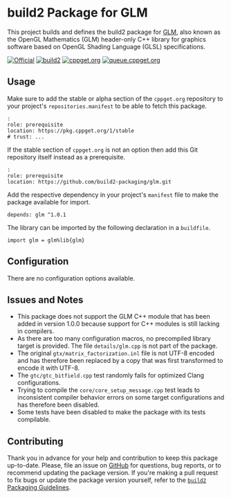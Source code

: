 # build2 Package for GLM

This project builds and defines the build2 package for [GLM](https://github.com/g-truc/glm), also known as the OpenGL Mathematics (GLM) header-only C++ library for graphics software based on OpenGL Shading Language (GLSL) specifications.

[![Official](https://img.shields.io/website/https/github.com/g-truc/glm.svg?down_message=offline&label=Official&style=for-the-badge&up_color=blue&up_message=online)](https://github.com/g-truc/glm)
[![build2](https://img.shields.io/website/https/github.com/build2-packaging/glm.svg?down_message=offline&label=build2&style=for-the-badge&up_color=blue&up_message=online)](https://github.com/build2-packaging/glm)
[![cppget.org](https://img.shields.io/website/https/cppget.org/glm.svg?down_message=offline&label=cppget.org&style=for-the-badge&up_color=blue&up_message=online)](https://cppget.org/glm)
[![queue.cppget.org](https://img.shields.io/website/https/queue.cppget.org/glm.svg?down_message=empty&down_color=blue&label=queue.cppget.org&style=for-the-badge&up_color=orange&up_message=running)](https://queue.cppget.org/glm)

## Usage
Make sure to add the stable or alpha section of the `cppget.org` repository to your project's `repositories.manifest` to be able to fetch this package.

    :
    role: prerequisite
    location: https://pkg.cppget.org/1/stable
    # trust: ...

If the stable section of `cppget.org` is not an option then add this Git repository itself instead as a prerequisite.

    :
    role: prerequisite
    location: https://github.com/build2-packaging/glm.git

Add the respective dependency in your project's `manifest` file to make the package available for import.

    depends: glm ^1.0.1

The library can be imported by the following declaration in a `buildfile`.

    import glm = glm%lib{glm}

## Configuration
There are no configuration options available.

## Issues and Notes
- This package does not support the GLM C++ module that has been added in version 1.0.0 because support for C++ modules is still lacking in compilers.
- As there are too many configuration macros, no precompiled library target is provided. The file `details/glm.cpp` is not part of the package.
- The original `gtx/matrix_factorization.inl` file is not UTF-8 encoded and has therefore been replaced by a copy that was first transformed to encode it with UTF-8.
- The `gtc/gtc_bitfield.cpp` test randomly fails for optimized Clang configurations.
- Trying to compile the `core/core_setup_message.cpp` test leads to inconsistent compiler behavior errors on some target configurations and has therefore been disabled.
- Some tests have been disabled to make the package with its tests compilable.

## Contributing
Thank you in advance for your help and contribution to keep this package up-to-date.
Please, file an issue on [GitHub](https://github.com/build2-packaging/glm/issues) for questions, bug reports, or to recommend updating the package version.
If you're making a pull request to fix bugs or update the package version yourself, refer to the [`build2` Packaging Guidelines](https://build2.org/build2-toolchain/doc/build2-toolchain-packaging.xhtml#core-version-management).
